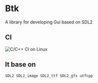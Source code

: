 # Btk

A library for developing Gui based on SDL2  

## CI

![C/C++ CI on Linux](https://github.com/BusyStudent/Btk/workflows/C/C++%20CI%20on%20Linux/badge.svg)

## It base on

    SDL2 SDL2_image SDL2_ttf SDL2_gfx utfcpp
